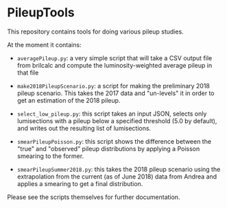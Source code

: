 # PileupTools

This repository contains tools for doing various pileup studies.

At the moment it contains:

* `averagePileup.py`: a very simple script that will take a CSV output file from brilcalc and compute the luminosity-weighted average pileup in that file

* `make2018PileupScenario.py`: a script for making the preliminary 2018 pileup scenario. This takes the 2017 data and "un-levels" it in order to get an estimation of the 2018 pileup.

* `select_low_pileup.py`: this script takes an input JSON, selects only lumisections with a pileup below a specified threshold (5.0 by default), and writes out the resulting list of lumisections.

* `smearPileupPoisson.py`: this script shows the difference between the "true" and "observed" pileup distributions by applying a Poisson smearing to the former.

* `smearPileupSummer2018.py`: this takes the 2018 pileup scenario using the extrapolation from the current (as of June 2018) data from Andrea and applies a smearing to get a final distribution.

Please see the scripts themselves for further documentation.


